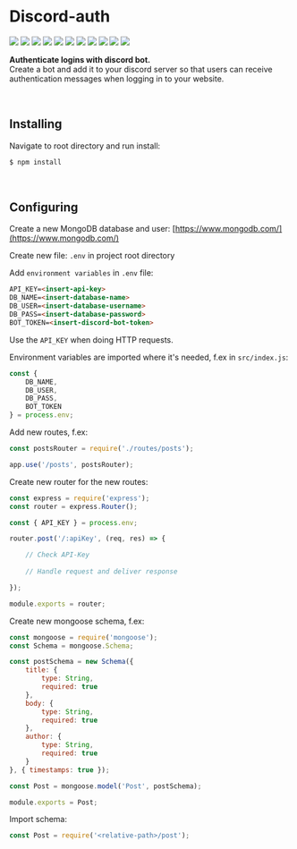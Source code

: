 Discord-auth
============

<img src="https://img.shields.io/badge/build-failing-red" /> <img src="https://img.shields.io/badge/coverage-0%25-red" /> <img src="https://img.shields.io/badge/node-14.16.0-blue" /> <img src="https://img.shields.io/badge/npm-6.14.11-blue" /> <img src="https://img.shields.io/badge/express-4.17.1-blue" /> <img src="https://img.shields.io/badge/mongoose-5.13.5-blue" /> <img src="https://img.shields.io/badge/bcrypt-5.0.1-blue" /> <img src="https://img.shields.io/badge/cors-2.8.5-blue" /> <img src="https://img.shields.io/badge/dotenv-10.0.0-blue" /> <img src="https://img.shields.io/badge/discord.js-12.5.3-blue" /> <img src="https://img.shields.io/badge/discord--buttons-4.0.0-blue" />

**Authenticate logins with discord bot.**<br />
Create a bot and add it to your discord server so that users can receive authentication messages when logging in to your website.

<br />

Installing
----------

Navigate to root directory and run install:

```php
$ npm install
```

<br />

Configuring
-----------

Create a new MongoDB database and user: [https://www.mongodb.com/](https://www.mongodb.com/)

Create new file: `.env` in project root directory

Add `environment variables` in `.env` file:

```markdown
API_KEY=<insert-api-key>
DB_NAME=<insert-database-name>
DB_USER=<insert-database-username>
DB_PASS=<insert-database-password>
BOT_TOKEN=<insert-discord-bot-token>
```

Use the `API_KEY` when doing HTTP requests.

Environment variables are imported where it's needed, f.ex in `src/index.js`:

```js
const {
    DB_NAME,
    DB_USER,
    DB_PASS,
    BOT_TOKEN
} = process.env;
```

Add new routes, f.ex:

```js
const postsRouter = require('./routes/posts');

app.use('/posts', postsRouter);
```

Create new router for the new routes:

```js
const express = require('express');
const router = express.Router();

const { API_KEY } = process.env;

router.post('/:apiKey', (req, res) => {

    // Check API-Key
    
    // Handle request and deliver response

});

module.exports = router;
```

Create new mongoose schema, f.ex:

```js
const mongoose = require('mongoose');
const Schema = mongoose.Schema;

const postSchema = new Schema({
    title: {
        type: String,
        required: true
    },
    body: {
        type: String,
        required: true
    },
    author: {
        type: String,
        required: true
    }
}, { timestamps: true });

const Post = mongoose.model('Post', postSchema);

module.exports = Post;
```

Import schema:

```js
const Post = require('<relative-path>/post');
```
